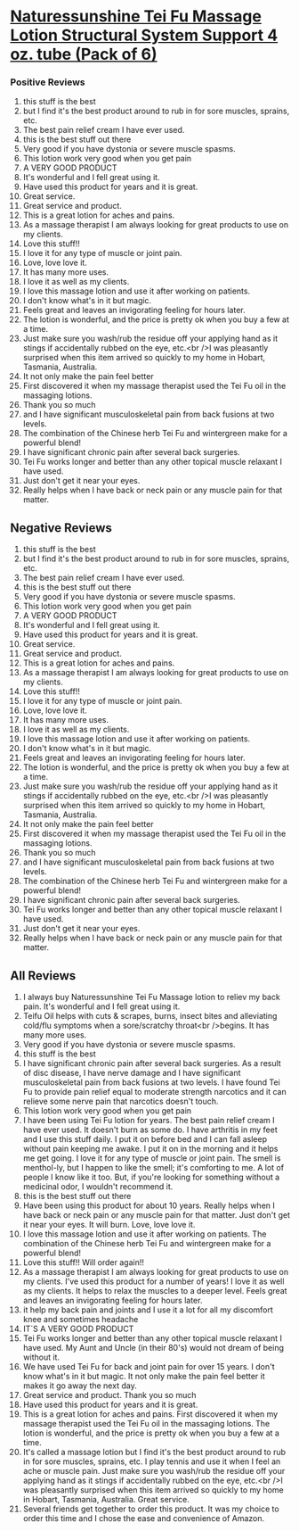 # [Naturessunshine Tei Fu Massage Lotion Structural System Support 4 oz. tube (Pack of 6)](https://products.checkmycream.com/products/Naturessunshine-Tei-Fu-Massage-Lotion-Structural-System-Support-4-oz.-tube-(Pack-of-6).html)

### Positive Reviews

<ol>
      <li>this stuff is the best</li>
      <li>but I find it&#x27;s the best product around to rub in for sore muscles, sprains, etc.</li>
      <li>The best pain relief cream I have ever used.  </li>
      <li>this is the best stuff out there</li>
      <li>Very good if you have dystonia or severe muscle spasms.</li>
      <li>This lotion work very good when you get pain</li>
      <li>A VERY GOOD PRODUCT</li>
      <li>It&#x27;s wonderful and I fell great using it.</li>
      <li>Have used this product for years and it is great.</li>
      <li>Great service.</li>
      <li>Great service and product.</li>
      <li>This is a great lotion for aches and pains.</li>
      <li>As a massage therapist I am always looking for great products to use on my clients.  </li>
      <li>Love this stuff!!</li>
      <li>I love it for any type of muscle or joint pain.  </li>
      <li>Love, love love it.</li>
      <li>It has many more uses.</li>
      <li>I love it as well as my clients.  </li>
      <li>I love this massage lotion and use it after working on patients.  </li>
      <li>I don&#x27;t know what&#x27;s in it but magic.  </li>
      <li>Feels great and leaves an invigorating feeling for hours later.</li>
      <li>The lotion is wonderful, and the price is pretty ok when you buy a few at a time.</li>
      <li>Just make sure you wash/rub the residue off your applying hand as it stings if accidentally rubbed on the eye, etc.&lt;br /&gt;I was pleasantly surprised when this item arrived so quickly to my home in Hobart, Tasmania, Australia.  </li>
      <li>It not only make the pain feel better</li>
      <li>First discovered it when my massage therapist used the Tei Fu oil in the massaging lotions.</li>
      <li>Thank you so much</li>
      <li>and I have significant musculoskeletal pain from back fusions at two levels.</li>
      <li>The combination of the Chinese herb Tei Fu and wintergreen make for a powerful blend!</li>
      <li>I have significant chronic pain after several back surgeries.</li>
      <li>Tei Fu works longer and better than any other topical muscle relaxant I have used.  </li>
      <li>Just don&#x27;t get it near your eyes.  </li>
      <li>Really helps when I have back or neck pain or any muscle pain for that matter.  </li>
</ol>


<h2>Negative Reviews</h2>
<ol>
<li> this stuff is the best</li>
<li> but I find it&#x27;s the best product around to rub in for sore muscles, sprains, etc.</li>
<li> The best pain relief cream I have ever used.  </li>
<li> this is the best stuff out there</li>
<li> Very good if you have dystonia or severe muscle spasms.</li>
<li> This lotion work very good when you get pain</li>
<li> A VERY GOOD PRODUCT</li>
<li> It&#x27;s wonderful and I fell great using it.</li>
<li> Have used this product for years and it is great.</li>
<li> Great service.</li>
<li> Great service and product.</li>
<li> This is a great lotion for aches and pains.</li>
<li> As a massage therapist I am always looking for great products to use on my clients.  </li>
<li> Love this stuff!!</li>
<li> I love it for any type of muscle or joint pain.  </li>
<li> Love, love love it.</li>
<li> It has many more uses.</li>
<li> I love it as well as my clients.  </li>
<li> I love this massage lotion and use it after working on patients.  </li>
<li> I don&#x27;t know what&#x27;s in it but magic.  </li>
<li> Feels great and leaves an invigorating feeling for hours later.</li>
<li> The lotion is wonderful, and the price is pretty ok when you buy a few at a time.</li>
<li> Just make sure you wash/rub the residue off your applying hand as it stings if accidentally rubbed on the eye, etc.&lt;br /&gt;I was pleasantly surprised when this item arrived so quickly to my home in Hobart, Tasmania, Australia.  </li>
<li> It not only make the pain feel better</li>
<li> First discovered it when my massage therapist used the Tei Fu oil in the massaging lotions.</li>
<li> Thank you so much</li>
<li> and I have significant musculoskeletal pain from back fusions at two levels.</li>
<li> The combination of the Chinese herb Tei Fu and wintergreen make for a powerful blend!</li>
<li> I have significant chronic pain after several back surgeries.</li>
<li> Tei Fu works longer and better than any other topical muscle relaxant I have used.  </li>
<li> Just don&#x27;t get it near your eyes.  </li>
<li> Really helps when I have back or neck pain or any muscle pain for that matter.  </li>
</ol>

<h2>All Reviews</h2>

<ol>
    <li> I always buy Naturessunshine Tei Fu Massage lotion to reliev my back pain. It&#x27;s wonderful and I fell great using it.</li>
    <li> Teifu Oil helps with cuts &amp; scrapes, burns, insect bites and alleviating cold/flu symptoms when a sore/scratchy throat&lt;br /&gt;begins. It has many more uses.</li>
    <li> Very good if you have dystonia or severe muscle spasms.</li>
    <li> this stuff is the best</li>
    <li> I have significant chronic pain after several back surgeries. As a result of disc disease, I have nerve damage and I have significant musculoskeletal pain from back fusions at two levels. I have found Tei Fu to provide pain relief equal to moderate strength narcotics and it can relieve some nerve pain that narcotics doesn&#x27;t touch.</li>
    <li> This lotion work very good when you get pain</li>
    <li> I have been using Tei Fu lotion for years.  The best pain relief cream I have ever used.  It doesn&#x27;t burn as some do.  I have arthritis in my feet and I use this stuff daily.  I put it on before bed and I can fall asleep without pain keeping me awake.  I put it on in the morning and it helps me get going.  I love it for any type of muscle or joint pain.  The smell is menthol-ly, but I happen to like the smell; it&#x27;s comforting to me.  A lot of people I know like it too. But, if you&#x27;re looking for something without a medicinal odor, I wouldn&#x27;t recommend it.</li>
    <li> this is the best stuff out there</li>
    <li> Have been using this product for about 10 years.  Really helps when I have back or neck pain or any muscle pain for that matter.  Just don&#x27;t get it near your eyes.  It will burn.  Love, love love it.</li>
    <li> I love this massage lotion and use it after working on patients.  The combination of the Chinese herb Tei Fu and wintergreen make for a powerful blend!</li>
    <li> Love this stuff!! Will order again!!</li>
    <li> As a massage therapist I am always looking for great products to use on my clients.  I&#x27;ve used this product for a number of years!  I love it as well as my clients.  It helps to relax the muscles to a  deeper level. Feels great and leaves an invigorating feeling for hours later.</li>
    <li> it help my back pain and joints and I use it a lot  for all my discomfort knee and sometimes headache</li>
    <li> IT´S A VERY GOOD PRODUCT</li>
    <li> Tei Fu works longer and better than any other topical muscle relaxant I have used.  My Aunt and Uncle (in their 80&#x27;s) would not dream of being without it.</li>
    <li> We have used Tei Fu for back and joint pain for over 15 years.  I don&#x27;t know what&#x27;s in it but magic.  It not only make the pain feel better it makes it go away the next day.</li>
    <li> Great service and product. Thank you so much</li>
    <li> Have used this product for years and it is great.</li>
    <li> This is a great lotion for aches and pains. First discovered it when my massage therapist used the Tei Fu oil in the massaging lotions. The lotion is wonderful, and the price is pretty ok when you buy a few at a time.</li>
    <li> It&#x27;s called a massage lotion but I find it&#x27;s the best product around to rub in for sore muscles, sprains, etc. I play tennis and use it when I feel an ache or muscle pain.  Just make sure you wash/rub the residue off your applying hand as it stings if accidentally rubbed on the eye, etc.&lt;br /&gt;I was pleasantly surprised when this item arrived so quickly to my home in Hobart, Tasmania, Australia.  Great service.</li>
    <li> Several friends get together to order this product. It was my choice to order this time and I chose the ease and convenience of Amazon.</li>
</ol>




